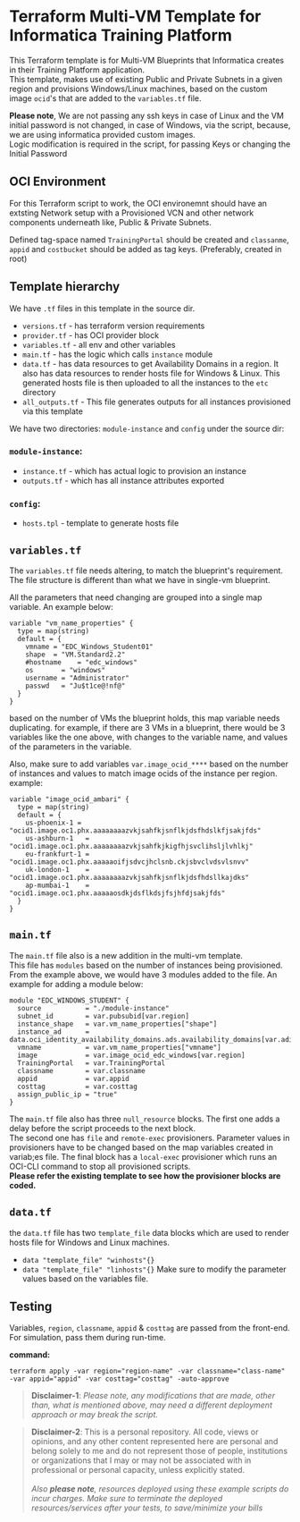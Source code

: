 # Terraform Multi-VM Template for Informatica Training Platform
This Terraform template is for Multi-VM Blueprints that Informatica creates in their Training Platform application. <br/> This template, makes use of existing Public and Private Subnets in a given region and provisions Windows/Linux machines, based on the custom image `ocid`'s that are added to the `variables.tf` file.

**Please note**, We are not passing any ssh keys in case of Linux and the VM initial password is not changed, in case of Windows, via the script, because, we are using informatica provided custom images.<br/> 
Logic modification is required in the script, for passing Keys or changing the Initial Password

## OCI Environment

For this Terraform script to work, the OCI environemnt should have an extsting Network setup with a Provisioned VCN and other network components underneath like, Public & Private Subnets.

Defined tag-space named `TrainingPortal` should be created and `classanme`, `appid` and `costbucket` should be added as tag keys. (Preferably, created in root)

## Template hierarchy
We have `.tf` files in this template in the source dir.
- `versions.tf`  - has terraform version requirements
- `provider.tf`  - has OCI provider block
- `variables.tf` - all env and other variables
- `main.tf`      - has the logic which calls `instance` module
- `data.tf`      - has data resources to get Availability Domains in a region. It also has data resources to render hosts file for Windows & Linux. This generated hosts file is then uploaded to all the instances to the `etc` directory 
- `all_outputs.tf` - This file generates outputs for all instances provisioned via this template

We have two directories: `module-instance` and `config` under the source dir:

### `module-instance`:
- `instance.tf` - which has actual logic to provision an instance
- `outputs.tf`  - which has all instance attributes exported 

### `config`:
- `hosts.tpl` - template to generate hosts file

## `variables.tf`
The `variables.tf` file needs altering, to match the blueprint's requirement. The file structure is different than what we have in single-vm blueprint.

All the parameters that need changing are grouped into a single map variable. An example below:

```
variable "vm_name_properties" {
  type = map(string)
  default = {
    vmname = "EDC_Windows_Student01"
    shape  = "VM.Standard2.2"
    #hostname    = "edc_windows"
    os       = "windows"
    username = "Administrator"
    passwd   = "Ju$t1ce@!nf@"
  }
}
```
based on the number of VMs the blueprint holds, this map variable needs duplicating. for example, if there are 3 VMs in a blueprint, there would be 3 variables like the one above, with changes to the variable name, and values of the parameters in the variable. 

Also, make sure to add  variables `var.image_ocid_****` based on the number of instances and values to match image ocids of the instance per region. example:
```
variable "image_ocid_ambari" {
  type = map(string)
  default = {
    us-phoenix-1 = "ocid1.image.oc1.phx.aaaaaaaazvkjsahfkjsnflkjdsfhdslkfjsakjfds"
    us-ashburn-1   = "ocid1.image.oc1.phx.aaaaaaaazvkjsahfkjkigfhjsvclihsljlvhlkj"
    eu-frankfurt-1 = "ocid1.image.oc1.phx.aaaaaoifjsdvcjhclsnb.ckjsbvclvdsvlsnvv"
    uk-london-1    = "ocid1.image.oc1.phx.aaaaaaaazvkjsahfkjsnflkjdsfhdsllkajdks"
    ap-mumbai-1    = "ocid1.image.oc1.phx.aaaaaosdkjdsflkdsjfsjhfdjsakjfds"
  }
}
```

## `main.tf`

The `main.tf` file also is a new addition in the multi-vm template. <br>
This file has `modules` based on the number of instances being provisioned. From the example above, we would have 3 modules added to the file. An example for adding a module below:

```
module "EDC_WINDOWS_STUDENT" {
  source           = "./module-instance"
  subnet_id        = var.pubsubid[var.region]
  instance_shape   = var.vm_name_properties["shape"]
  instance_ad      = data.oci_identity_availability_domains.ads.availability_domains[var.adindex].name
  vmname           = var.vm_name_properties["vmname"]
  image            = var.image_ocid_edc_windows[var.region]
  TrainingPortal   = var.TrainingPortal
  classname        = var.classname
  appid            = var.appid
  costtag          = var.costtag
  assign_public_ip = "true"
}
```

The `main.tf` file also has three `null_resource` blocks. The first one adds a delay before the script proceeds to the next block. <br>
The second one has `file` and `remote-exec` provisioners. Parameter values in provisioners have to be changed based on the map variables created in variab;es file. 
The final block has a `local-exec` provisioner which runs an OCI-CLI command to stop all provisioned scripts.<br>
**Please refer the existing template to see how the provisioner blocks are coded.**

## `data.tf`

the `data.tf` file has two `template_file` data blocks which are used to render hosts file for Windows and Linux machines. 
- `data "template_file" "winhosts"{}`
- `data "template_file" "linhosts"{}` 
Make sure to modify the parameter values based on the variables file.

## Testing 
Variables, `region`, `classname`, `appid` & `costtag` are passed from the front-end. For simulation, pass them during run-time.

**command:**
```
terraform apply -var region="region-name" -var classname="class-name" -var appid="appid" -var costtag="costtag" -auto-approve
```

>**Disclaimer-1**: _Please note, any modifications that are made, other than, what is mentioned above, may need a different deployment approach or may break the script._

>**Disclaimer-2**: This is a personal repository. All code, views or opinions, and any other content represented here are personal and belong solely to me and do not represent those of people, institutions or organizations that I may or may not be associated with in professional or personal capacity, unless explicitly stated.<br>
<br>*Also **please note**, resources deployed using these example scripts do incur charges. Make sure to terminate the deployed resources/services after your tests, to save/minimize your bills*
